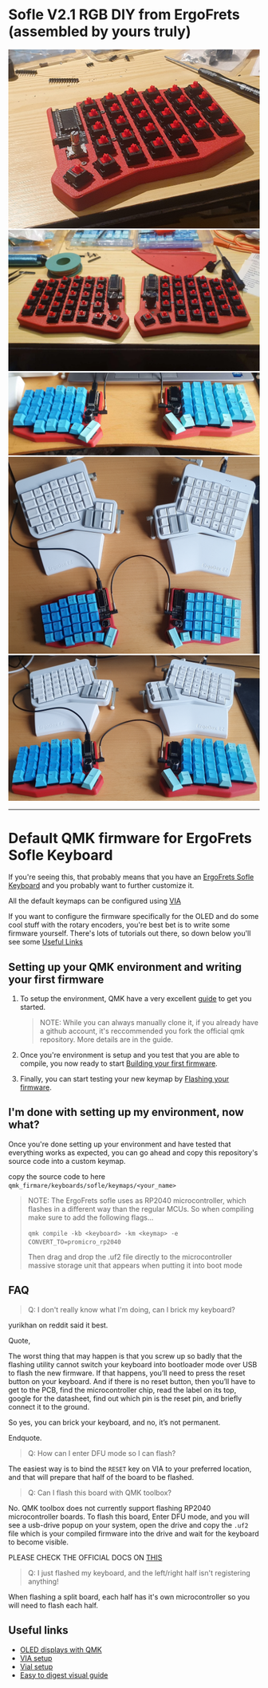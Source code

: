 # Sofle V2.1 RGB DIY from ErgoFrets (assembled by yours truly)
![1](imgs/1.png)
![2](imgs/2.png)
![3](imgs/3.png)
![4](imgs/4.png)
![5](imgs/5.png)

---

# Default QMK firmware for ErgoFrets Sofle Keyboard
If you're seeing this, that probably means that you have an [ErgoFrets Sofle Keyboard](https://www.etsy.com/listing/1273810417/sofle-keyboard)
and you probably want to further customize it.

All the default keymaps can be configured using [VIA]()

If you want to configure the firmware specifically for the OLED and do some cool stuff with the rotary encoders,
you're best bet is to write some firmware yourself. There's lots of tutorials out there, so down below you'll see some [Useful Links](#Useful-Links)

## Setting up your QMK environment and writing your first firmware

1. To setup the environment, QMK have a very excellent [guide](https://github.com/qmk/qmk_firmware/blob/master/docs/newbs_getting_started.md) to get you started.

   > NOTE: While you can always manually clone it, if you already have a github account, it's reccommended you fork the official qmk repository. More details are in the guide.

2. Once you're environment is setup and you test that you are able to compile, you now ready to start [Building your first firmware](https://github.com/qmk/qmk_firmware/blob/master/docs/newbs_building_firmware.md).

3. Finally, you can start testing your new keymap by [Flashing your firmware](https://github.com/qmk/qmk_firmware/blob/master/docs/newbs_flashing.md).

## I'm done with setting up my environment, now what?

Once you're done setting up your environment and have tested that everything works as expected, you can go ahead and copy this repository's source code into a custom keymap.

copy the source code to here `qmk_firmare/keyboards/sofle/keymaps/<your_name>`

> NOTE: The ErgoFrets sofle uses as RP2040 microcontroller, which flashes in a different way than the regular MCUs. So when compiling make sure to add the following flags...
>
> `qmk compile -kb <keyboard> -km <keymap> -e CONVERT_TO=promicro_rp2040`
>
> Then drag and drop the .uf2 file directly to the microcontroller massive storage unit that appears when putting it into boot mode

## FAQ

> Q: I don't really know what I'm doing, can I brick my keyboard?

yurikhan on reddit said it best.

Quote,

The worst thing that may happen is that you screw up so badly that the flashing utility cannot switch your keyboard
into bootloader mode over USB to flash the new firmware.
If that happens, you’ll need to press the reset button on your keyboard. And if there is no reset button, then you’ll have to get to the PCB, find the microcontroller chip, read the label on its top, google for the datasheet, find out which pin is the reset pin, and briefly connect it to the ground.

So yes, you can brick your keyboard, and no, it’s not permanent.

Endquote.

> Q: How can I enter DFU mode so I can flash?

The easiest way is to bind the `RESET` key on VIA to your preferred location, and that will prepare that half of the board to be flashed.

> Q: Can I flash this board with QMK toolbox?

No. QMK toolbox does not currently support flashing RP2040 microcontroller boards. To flash this board,
Enter DFU mode, and you will see a usb-drive popup on your system, open the drive and copy the `.uf2` file
which is your compiled firmware into the drive and wait for the keyboard to become visible.

PLEASE CHECK THE OFFICIAL DOCS ON [THIS](https://docs.qmk.fm/#/flashing?id=raspberry-pi-rp2040-uf2)

> Q: I just flashed my keyboard, and the left/right half isn't registering anything!

When flashing a split board, each half has it's own microcontroller so you will need to flash each half.

## Useful links

- [OLED displays with QMK](https://youtu.be/OJSOEStpPIo?si=KoERjp1IAvCBEIxC)
- [VIA setup](https://youtu.be/7d5yzBOup9U?si=1MO5OTbQLLwgUlAW)
- [Vial setup](https://youtu.be/O8pdUPqPG3k?si=IrUdmYJw8IY3q91S)
- [Easy to digest visual guide](https://youtu.be/AA8fw2MbpYg?si=Xdqg4gY-U7xlSWjz)
